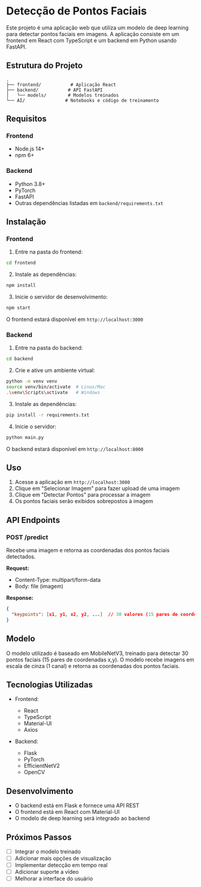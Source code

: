 # Detecção de Pontos Faciais

Este projeto é uma aplicação web que utiliza um modelo de deep learning para detectar pontos faciais em imagens. A aplicação consiste em um frontend em React com TypeScript e um backend em Python usando FastAPI.

## Estrutura do Projeto

```
.
├── frontend/           # Aplicação React
├── backend/           # API FastAPI
│   └── models/        # Modelos treinados
└── AI/               # Notebooks e código de treinamento
```

## Requisitos

### Frontend
- Node.js 14+
- npm 6+

### Backend
- Python 3.8+
- PyTorch
- FastAPI
- Outras dependências listadas em `backend/requirements.txt`

## Instalação

### Frontend

1. Entre na pasta do frontend:
```bash
cd frontend
```

2. Instale as dependências:
```bash
npm install
```

3. Inicie o servidor de desenvolvimento:
```bash
npm start
```

O frontend estará disponível em `http://localhost:3000`

### Backend

1. Entre na pasta do backend:
```bash
cd backend
```

2. Crie e ative um ambiente virtual:
```bash
python -m venv venv
source venv/bin/activate  # Linux/Mac
.\venv\Scripts\activate   # Windows
```

3. Instale as dependências:
```bash
pip install -r requirements.txt
```

4. Inicie o servidor:
```bash
python main.py
```

O backend estará disponível em `http://localhost:8000`

## Uso

1. Acesse a aplicação em `http://localhost:3000`
2. Clique em "Selecionar Imagem" para fazer upload de uma imagem
3. Clique em "Detectar Pontos" para processar a imagem
4. Os pontos faciais serão exibidos sobrepostos à imagem

## API Endpoints

### POST /predict
Recebe uma imagem e retorna as coordenadas dos pontos faciais detectados.

**Request:**
- Content-Type: multipart/form-data
- Body: file (imagem)

**Response:**
```json
{
  "keypoints": [x1, y1, x2, y2, ...]  // 30 valores (15 pares de coordenadas)
}
```

## Modelo

O modelo utilizado é baseado em MobileNetV3, treinado para detectar 30 pontos faciais (15 pares de coordenadas x,y). O modelo recebe imagens em escala de cinza (1 canal) e retorna as coordenadas dos pontos faciais.

## Tecnologias Utilizadas

- Frontend:
  - React
  - TypeScript
  - Material-UI
  - Axios

- Backend:
  - Flask
  - PyTorch
  - EfficientNetV2
  - OpenCV

## Desenvolvimento

- O backend está em Flask e fornece uma API REST
- O frontend está em React com Material-UI
- O modelo de deep learning será integrado ao backend

## Próximos Passos

- [ ] Integrar o modelo treinado
- [ ] Adicionar mais opções de visualização
- [ ] Implementar detecção em tempo real
- [ ] Adicionar suporte a vídeo
- [ ] Melhorar a interface do usuário 